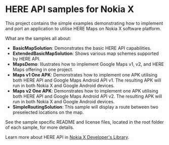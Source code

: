 HERE API samples for Nokia X
============================

This project contains the simple examples demonstrating how to implement and
port an application to utilise HERE Maps on Nokia X software platform.

What are the samples all about:

* **BasicMapSolution**: Demonstrates the basic HERE API capabilities.
* **ExtendedBasicMapSolution**: Shows various map schemes supported by HERE API.
* **MapsDemo**: Illustrates how to implement Google Maps v1, v2, and HERE Maps
  offering in one project.
* **Maps v1 One APK**: Demonstrates how to implement one APK utilising both
  HERE API and Google Maps Android API v1. The resulting APK will run in both
  Nokia X and Google Android devices.
* **Maps v2 One APK**: Demonstrates how to implement one APK utilising both
  HERE API and Google Maps Android API v2. The resulting APK will run in both
  Nokia X and Google Android devices.
* **SimpleRoutingSolution**: This sample will display a route between two
  preselected locations on the map.

See the sample specific README and license files, located in the root folder of
each sample, for more details.

Learn more about HERE API in
[Nokia X Developer's Library](http://developer.nokia.com/resources/library/nokia-x).
